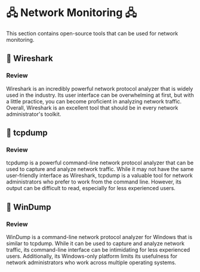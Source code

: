 # 🖧 Network Monitoring 🖧

This section contains open-source tools that can be used for network monitoring.

## 🐉 Wireshark

### Review
Wireshark is an incredibly powerful network protocol analyzer that is widely used in the industry. Its user interface can be overwhelming at first, but with a little practice, you can become proficient in analyzing network traffic. Overall, Wireshark is an excellent tool that should be in every network administrator's toolkit.

## 🐲 tcpdump

### Review
tcpdump is a powerful command-line network protocol analyzer that can be used to capture and analyze network traffic. While it may not have the same user-friendly interface as Wireshark, tcpdump is a valuable tool for network administrators who prefer to work from the command line. However, its output can be difficult to read, especially for less experienced users.

## 🐊 WinDump

### Review
WinDump is a command-line network protocol analyzer for Windows that is similar to tcpdump. While it can be used to capture and analyze network traffic, its command-line interface can be intimidating for less experienced users. Additionally, its Windows-only platform limits its usefulness for network administrators who work across multiple operating systems.

